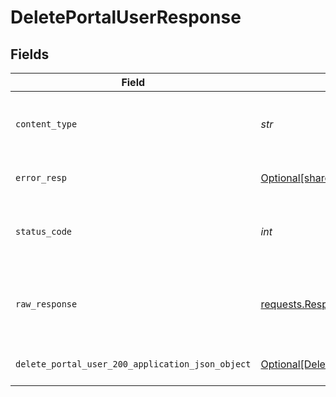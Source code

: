 # DeletePortalUserResponse


## Fields

| Field                                                                                                         | Type                                                                                                          | Required                                                                                                      | Description                                                                                                   |
| ------------------------------------------------------------------------------------------------------------- | ------------------------------------------------------------------------------------------------------------- | ------------------------------------------------------------------------------------------------------------- | ------------------------------------------------------------------------------------------------------------- |
| `content_type`                                                                                                | *str*                                                                                                         | :heavy_check_mark:                                                                                            | HTTP response content type for this operation                                                                 |
| `error_resp`                                                                                                  | [Optional[shared.ErrorResp]](../../models/shared/errorresp.md)                                                | :heavy_minus_sign:                                                                                            | Could not authenticate the user                                                                               |
| `status_code`                                                                                                 | *int*                                                                                                         | :heavy_check_mark:                                                                                            | HTTP response status code for this operation                                                                  |
| `raw_response`                                                                                                | [requests.Response](https://requests.readthedocs.io/en/latest/api/#requests.Response)                         | :heavy_minus_sign:                                                                                            | Raw HTTP response; suitable for custom response parsing                                                       |
| `delete_portal_user_200_application_json_object`                                                              | [Optional[DeletePortalUser200ApplicationJSON]](../../models/operations/deleteportaluser200applicationjson.md) | :heavy_minus_sign:                                                                                            | Portal user deleted successfully.                                                                             |